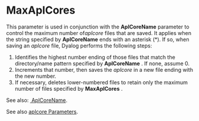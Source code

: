 <h1 class="heading"><span class="name">MaxAplCores</span></h1>

This parameter is used in conjunction with the **AplCoreName** parameter to control the maximum number of*aplcore* files that are saved. It applies when the string specified by **AplCoreName** ends with an asterisk (*). If so, when saving an *aplcore* file, Dyalog performs the following steps:

1. Identifies the highest number ending of those files that match the directory/name pattern specified by **AplCoreName** . If none, assume 0.
2. Increments that number, then saves the *aplcore* in a new file ending with the new number.
3. If necessary, deletes lower-numbered files to retain only the maximum number of files specified by **MaxAplCores** .

See also: [ AplCoreName](aplcorename.md).

See also [aplcore Parameters](../../../language-reference-guide/the-i-beam-operator/aplcore-parameters).
